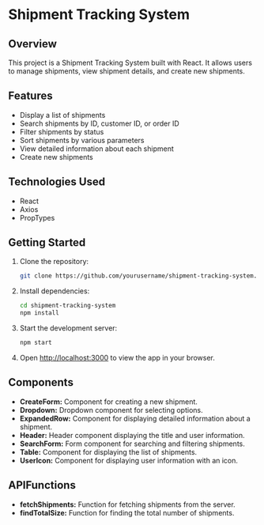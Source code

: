 # Shipment Tracking System

## Overview

This project is a Shipment Tracking System built with React. It allows users to manage shipments, view shipment details, and create new shipments.

## Features

- Display a list of shipments
- Search shipments by ID, customer ID, or order ID
- Filter shipments by status
- Sort shipments by various parameters
- View detailed information about each shipment
- Create new shipments

## Technologies Used

- React
- Axios
- PropTypes

## Getting Started

1. Clone the repository:
   ```bash
   git clone https://github.com/yourusername/shipment-tracking-system.git
   ```
2. Install dependencies:
   ```bash
   cd shipment-tracking-system
   npm install
   ```
3. Start the development server:
   ```bash
   npm start
   ```
4. Open [http://localhost:3000](http://localhost:3000) to view the app in your browser.

## Components

- **CreateForm:** Component for creating a new shipment.
- **Dropdown:** Dropdown component for selecting options.
- **ExpandedRow:** Component for displaying detailed information about a shipment.
- **Header:** Header component displaying the title and user information.
- **SearchForm:** Form component for searching and filtering shipments.
- **Table:** Component for displaying the list of shipments.
- **UserIcon:** Component for displaying user information with an icon.

## APIFunctions

- **fetchShipments:** Function for fetching shipments from the server.
- **findTotalSize:** Function for finding the total number of shipments.
